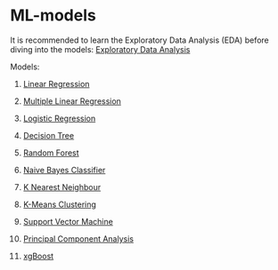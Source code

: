 # ML-models

It is recommended to learn the Exploratory Data Analysis (EDA) before diving into the models:
[Exploratory Data Analysis](https://colab.research.google.com/drive/1TZEquCkmDHbelZKvU7IHOkr__XK0_MDF?usp=sharing)

Models:
1. [Linear Regression](https://colab.research.google.com/drive/1pbNSp526k98SmV6s_0nbR38-ygYc1Dtc?usp=sharing)

2. [Multiple Linear Regression](https://colab.research.google.com/drive/16snS00oYi1KNRz6JyUI9hnaG2U9Chil0?usp=sharing)

3. [Logistic Regression](https://colab.research.google.com/drive/15Knbnej0_wML2aZj82sel_uyh9CvJLao?usp=sharing)

4. [Decision Tree](https://colab.research.google.com/drive/147JHYgKJYMrIRHn7BSSkVOLNVHxc6Ndr?usp=sharing)

5. [Random Forest](https://colab.research.google.com/drive/1_CXz9dj38kA3mdLCN4-mmyWUx4kk3zsT?usp=sharing)

6. [Naive Bayes Classifier](https://colab.research.google.com/drive/1wPOz9JAaRZKExswp5Lir0kyGVcvPw39N?usp=sharing)

7. [K Nearest Neighbour](https://colab.research.google.com/drive/1vouBlQrf_tgUOfU1lcQPHriBkSKHmHUa?usp=sharing)

8. [K-Means Clustering](https://colab.research.google.com/drive/1MBzd3QA8uJxeLvC5jIQU9NtNaLFfhhZJ?usp=sharing)

9. [Support Vector Machine](https://colab.research.google.com/drive/1A0qnboMCsNL2yXqQzXN74kf7D0bExVaB?usp=sharing)

10. [Principal Component Analysis](https://colab.research.google.com/drive/18fLpz4Q67zDGu4bY5Shk9W83bCwbLj-N?usp=sharing)

11. [xgBoost](https://colab.research.google.com/drive/1DDF_8SAp2X0zIn3EzDVjmER7Rr3R7Bbg?usp=sharing)
